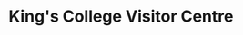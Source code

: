 ---
title: "King's College Visitor Centre"
url: /cambridge/kings-college-visitor-centre/
shop: Andenken
---